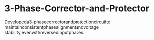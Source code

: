 # 3-Phase-Corrector-and-Protector
Developeda3-phasecorrectorandprotectioncircuitto
 maintainconsistentphasealignmentandvoltage
 stability,evenwithreversedinputphases.
